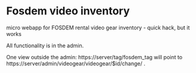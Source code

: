 # Fosdem video inventory
micro webapp for FOSDEM rental video gear inventory - quick hack, but it works

All functionality is in the admin.

One view outside the admin: https://server/tag/fosdem_tag will point to https://server/admin/videogear/videogear/$id/change/ .
